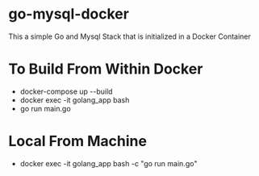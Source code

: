 # go-mysql-docker
This a simple Go and Mysql Stack that is initialized in a Docker Container

# To Build From Within Docker
- docker-compose up --build
- docker exec -it golang_app bash
- go run main.go

# Local From Machine
- docker exec -it golang_app bash -c "go run main.go"